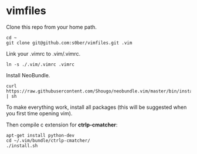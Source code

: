 vimfiles
========

Clone this repo from your home path.

```
cd ~
git clone git@github.com:s0ber/vimfiles.git .vim
```

Link your .vimrc to .vim/.vimrc.

```
ln -s ./.vim/.vimrc .vimrc
```

Install NeoBundle.

```
curl https://raw.githubusercontent.com/Shougo/neobundle.vim/master/bin/install.sh | sh
```

To make everything work, install all packages (this will be suggested when you first time opening vim).

Then compile c extension for **ctrlp-cmatcher**:

```
apt-get install python-dev
cd ~/.vim/bundle/ctrlp-cmatcher/
./install.sh
```
